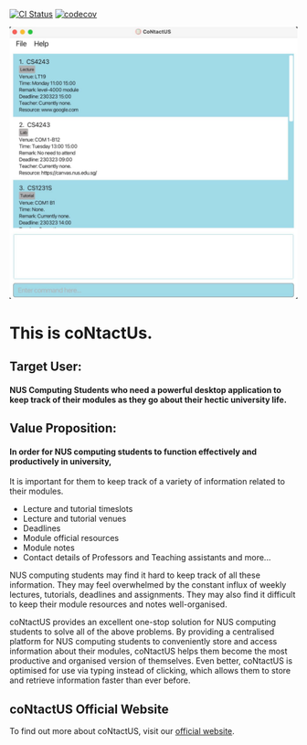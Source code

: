 [![CI Status](https://github.com/se-edu/addressbook-level3/workflows/Java%20CI/badge.svg)](https://github.com/AY2223S2-CS2103T-W10-1/tp/actions)
[![codecov](https://tinyurl.com/2ua6jts9)](https://codecov.io/gh/AY2223S2-CS2103T-W10-1/tp)

![Ui](docs/images/Ui.png)

# This is coNtactUs.<br>

## Target User:
#### NUS Computing Students who need a powerful desktop application to keep track of their modules as they go about their hectic university life. 

## Value Proposition:
#### In order for NUS computing students to function effectively and productively in university,
It is important for them to keep track of a variety of information related to their modules. 

- Lecture and tutorial timeslots
- Lecture and tutorial venues
- Deadlines
- Module official resources
- Module notes
- Contact details of Professors and Teaching assistants
and more...

NUS computing students may find it hard to keep track of all these information. They may feel overwhelmed by the constant influx of weekly lectures, tutorials, deadlines and assignments. They may also find it difficult to keep their module resources and notes well-organised.

coNtactUS provides an excellent one-stop solution for NUS computing students to solve all of the above problems. By providing a centralised platform for NUS computing students to conveniently store and access information about their modules, coNtactUS helps them become the most productive and organised version of themselves. Even better, coNtactUS is optimised for use via typing instead of clicking, which allows them to store and retrieve information faster than ever before. 

## coNtactUS Official Website
To find out more about coNtactUS, visit our [official website](https://ay2223s2-cs2103t-w10-1.github.io/tp/).


